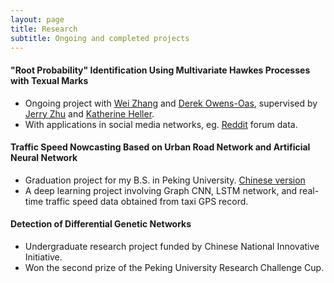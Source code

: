 ```yaml
---
layout: page
title: Research
subtitle: Ongoing and completed projects
---
```


  
#### "Root Probability" Identification Using Multivariate Hawkes Processes with Texual Marks

- Ongoing project with [Wei Zhang](http://pages.cs.wisc.edu/~zhangwei/) and [Derek Owens-Oas](https://stat.duke.edu/people/derek-owens-oas), supervised by [Jerry Zhu](http://pages.cs.wisc.edu/~jerryzhu/) and [Katherine Heller](http://www2.stat.duke.edu/~kheller/).
- With applications in social media networks, eg. [Reddit](https://www.reddit.com/) forum data.
  
#### Traffic Speed Nowcasting Based on Urban Road Network and Artificial Neural Network
- Graduation project for my B.S. in Peking University. [Chinese version](https://fanbuduke17.github.io/Graduation_Paper.pdf)
- A deep learning project involving Graph CNN, LSTM network, and real-time traffic speed data obtained from taxi GPS record.
  
#### Detection of Differential Genetic Networks
- Undergraduate research project funded by Chinese National Innovative Initiative.
- Won the second prize of the Peking University Research Challenge Cup.
